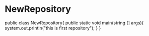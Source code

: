 # NewRepository
public class NewRepository{
    public static void main(string [] args){
    system.out.println("this is first repository");
    }
    }
